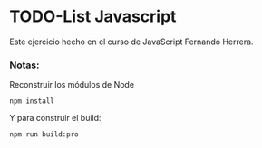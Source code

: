 # TODO-List Javascript

Este ejercicio hecho en el curso de JavaScript Fernando Herrera.

### Notas:
Reconstruir los módulos de Node
```
npm install
```

Y para construir el build:
```
npm run build:pro
```